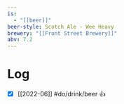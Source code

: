 ```yaml
---
is:
  - "[[beer]]"
beer-style: Scotch Ale - Wee Heavy
brewery: "[[Front Street Brewery]]"
abv: 7.2
---
```

# Log
- [x] [[2022-06]] #do/drink/beer 👍
